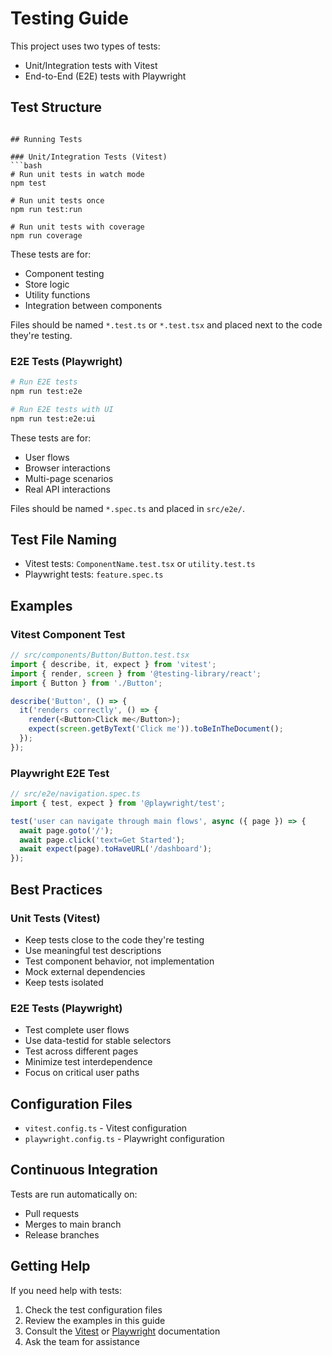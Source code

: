 # Testing Guide

This project uses two types of tests:

- Unit/Integration tests with Vitest
- End-to-End (E2E) tests with Playwright

## Test Structure

````

## Running Tests

### Unit/Integration Tests (Vitest)
```bash
# Run unit tests in watch mode
npm test

# Run unit tests once
npm run test:run

# Run unit tests with coverage
npm run coverage
````

These tests are for:

- Component testing
- Store logic
- Utility functions
- Integration between components

Files should be named `*.test.ts` or `*.test.tsx` and placed next to the code they're testing.

### E2E Tests (Playwright)

```bash
# Run E2E tests
npm run test:e2e

# Run E2E tests with UI
npm run test:e2e:ui
```

These tests are for:

- User flows
- Browser interactions
- Multi-page scenarios
- Real API interactions

Files should be named `*.spec.ts` and placed in `src/e2e/`.

## Test File Naming

- Vitest tests: `ComponentName.test.tsx` or `utility.test.ts`
- Playwright tests: `feature.spec.ts`

## Examples

### Vitest Component Test

```typescript
// src/components/Button/Button.test.tsx
import { describe, it, expect } from 'vitest';
import { render, screen } from '@testing-library/react';
import { Button } from './Button';

describe('Button', () => {
  it('renders correctly', () => {
    render(<Button>Click me</Button>);
    expect(screen.getByText('Click me')).toBeInTheDocument();
  });
});
```

### Playwright E2E Test

```typescript
// src/e2e/navigation.spec.ts
import { test, expect } from '@playwright/test';

test('user can navigate through main flows', async ({ page }) => {
  await page.goto('/');
  await page.click('text=Get Started');
  await expect(page).toHaveURL('/dashboard');
});
```

## Best Practices

### Unit Tests (Vitest)

- Keep tests close to the code they're testing
- Use meaningful test descriptions
- Test component behavior, not implementation
- Mock external dependencies
- Keep tests isolated

### E2E Tests (Playwright)

- Test complete user flows
- Use data-testid for stable selectors
- Test across different pages
- Minimize test interdependence
- Focus on critical user paths

## Configuration Files

- `vitest.config.ts` - Vitest configuration
- `playwright.config.ts` - Playwright configuration

## Continuous Integration

Tests are run automatically on:

- Pull requests
- Merges to main branch
- Release branches

## Getting Help

If you need help with tests:

1. Check the test configuration files
2. Review the examples in this guide
3. Consult the [Vitest](https://vitest.dev/) or [Playwright](https://playwright.dev/) documentation
4. Ask the team for assistance
